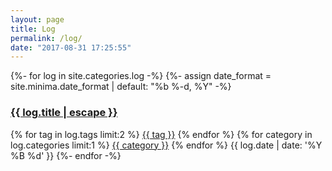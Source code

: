 ```yaml
---
layout: page
title: Log
permalink: /log/
date: "2017-08-31 17:25:55"
---
```


<div class="log-list">
    {%- for log in site.categories.log -%}
    {%- assign date_format = site.minima.date_format | default: "%b %-d, %Y" -%}
    <div class="post-item-head">
        <h3><a class="post-link" href="{{ log.url | relative_url }}">{{ log.title | escape }}</a></h3>
    </div>
        <span class="post-meta">
            <span class="post-tags">
                {% for tag in log.tags limit:2 %}
                <span class="post-tag"><a href="/search.html?term={{ tag }}">{{ tag }}</a></span>
                {% endfor %}
            </span>
            <span class="post-tags">
                {% for category in log.categories limit:1 %}
                <span class="post-category"><a href="/search.html?term={{ category }}">{{ category }}</a></span>
                {% endfor %}
            </span>
            <span class="log-date">
               {{ log.date | date: '%Y %B %d' }}
            </span>
        </span>
    {%- endfor -%}
</div>